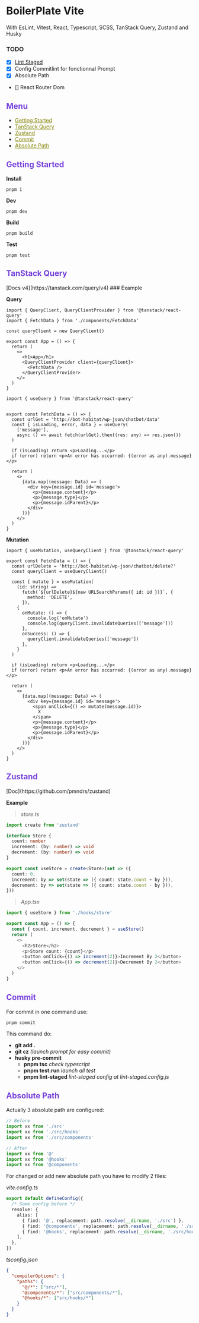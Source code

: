 # BoilerPlate Vite
With EsLint, Vitest, React, Typescript, SCSS, TanStack Query, Zustand and Husky

### TODO
- [x] [Lint Staged](https://www.youtube.com/watch?v=oWty0Nw1ydk&ab_channel=LeighHalliday) 
- [x] Config Commitlint for fonctionnal Prompt
- [x] Absolute Path
- [] React Router Dom


<h2 style="color: #7743DB">Menu</h2>
<ul>
  <li><a href="#getting-started" style="color: olive;">Getting Started</a></li>
  <li><a href="#tanstack" style="color: olive;">TanStack Query</a></li>
  <li><a href="#zustand" style="color: olive;">Zustand</a></li>
  <li><a href="#commit" style="color: olive;">Commit</a></li>
  <li><a href="#absolute-path" style="color: olive;">Absolute Path</a></li>
</ul>

<h2 id="getting-started" style="color: #7743DB">Getting Started</h2>


**Install**
```
pnpm i
```

**Dev**
```
pnpm dev
```

**Build**
```
pnpm build
```

**Test**
```
pnpm test
```


<h2 id="tanstack" style="color: #7743DB">TanStack Query</h2>
[Docs v4](https://tanstack.com/query/v4)
### Example

**Query**
```tsx
import { QueryClient, QueryClientProvider } from '@tanstack/react-query'
import { FetchData } from './components/FetchData'

const queryClient = new QueryClient()

export const App = () => {
  return (
    <>
      <h1>App</h1>
      <QueryClientProvider client={queryClient}>
        <FetchData />
      </QueryClientProvider>
    </>
  )
}
```
```tsx
import { useQuery } from '@tanstack/react-query'


export const FetchData = () => {
  const urlGet = 'http://bot-habitat/wp-json/chatbot/data'
  const { isLoading, error, data } = useQuery(
    ['message'],
    async () => await fetch(urlGet).then((res: any) => res.json())
  )

  if (isLoading) return <p>Loading...</p>
  if (error) return <p>An error has occurred: {(error as any).message}</p>

  return (
    <>
      {data.map((message: Data) => (
        <div key={message.id} id='message'>
          <p>{message.content}</p>
          <p>{message.type}</p>
          <p>{message.idParent}</p>
        </div>
      ))}
    </>
  )
}
```

**Mutation**
```tsx
import { useMutation, useQueryClient } from '@tanstack/react-query'

export const FetchData = () => {
  const urlDelete = 'http://bot-habitat/wp-json/chatbot/delete?'
  const queryClient = useQueryClient()

  const { mutate } = useMutation(
    (id: string) =>
      fetch(`${urlDelete}${new URLSearchParams({ id: id })}`, {
        method: 'DELETE',
      }),
    {
      onMutate: () => {
        console.log('onMutate')
        console.log(queryClient.invalidateQueries(['message']))
      },
      onSuccess: () => {
        queryClient.invalidateQueries(['message'])
      },
    }
  )

  if (isLoading) return <p>Loading...</p>
  if (error) return <p>An error has occurred: {(error as any).message}</p>

  return (
    <>
      {data.map((message: Data) => (
        <div key={message.id} id='message'>
          <span onClick={() => mutate(message.id)}>
            X
          </span>
          <p>{message.content}</p>
          <p>{message.type}</p>
          <p>{message.idParent}</p>
        </div>
      ))}
    </>
  )
}

```

<h2 id="zustand" style="color: #7743DB">Zustand</h2>
[Doc](https://github.com/pmndrs/zustand)

**Example**

> *store.ts*
```ts
import create from 'zustand'

interface Store {
  count: number
  increment: (by: number) => void
  decrement: (by: number) => void
}

export const useStore = create<Store>(set => ({
  count: 0,
  increment: by => set(state => ({ count: state.count + by })),
  decrement: by => set(state => ({ count: state.count - by })),
}))

```

> *App.tsx*
```ts
import { useStore } from './hooks/store'

export const App = () => {
  const { count, increment, decrement } = useStore()
  return (
    <>
      <h2>Store</h2>
      <p>Store count: {count}</p>
      <button onClick={() => increment(2)}>Increment By 2</button>
      <button onClick={() => decrement(2)}>Decrement By 2</button>
    </>
  )
}
```

<h2 id="commit" style="color: #7743DB">Commit</h2>

For commit in one command use:
```bash
pnpm commit
```

This command do:
- **git add .**
- **git cz** *(launch prompt for easy commit)*
- **husky pre-commit**
  - **pnpm tsc** *check typescript*
  - **pnpm test:run** *launch all test*
  - **pnpm lint-staged** *lint-staged config at lint-staged.config.js*

<h2 id="absolute-path" style="color: #7743DB">Absolute Path</h2>

Actually 3 absolute path are configured:

```ts
// Before
import xx from './src' 
import xx from './src/hooks' 
import xx from './src/components' 

// After
import xx from '@' 
import xx from '@hooks' 
import xx from '@components' 
```

For changed or add new absolute path you have to modify 2 files:

*vite.config.ts*
```ts
export default defineConfig({
  /* Some config before */
  resolve: {
    alias: [
      { find: '@', replacement: path.resolve(__dirname, './src') },
      { find: '@components', replacement: path.resolve(__dirname, './src/components') },
      { find: '@hooks', replacement: path.resolve(__dirname, './src/hooks') },
    ],
  },
})
```

*tsconfig.json*
```json
{
  "compilerOptions": {
    "paths": {
      "@/*": ["src/*"],
      "@components/*": ["src/components/*"],
      "@hooks/*": ["src/hooks/*"]
    }
  }
}
```